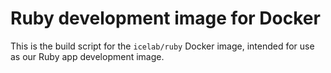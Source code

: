 # Ruby development image for Docker

This is the build script for the `icelab/ruby` Docker image, intended for use as
our Ruby app development image.
